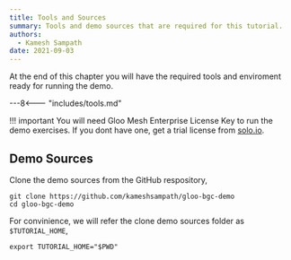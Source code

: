 ```yaml
---
title: Tools and Sources
summary: Tools and demo sources that are required for this tutorial.
authors:
  - Kamesh Sampath
date: 2021-09-03
---
```


At the end of this chapter you will have the required tools and enviroment ready for running the demo.

---8<--- "includes/tools.md"

!!! important
  You will need Gloo Mesh Enterprise License Key to run the demo exercises. If you dont have one, get a trial license from [solo.io](https://lp.solo.io/request-trial).

## Demo Sources

Clone the demo sources from the GitHub respository,

```shell
git clone https://github.com/kameshsampath/gloo-bgc-demo
cd gloo-bgc-demo
```

For convinience, we will refer the clone demo sources folder as `$TUTORIAL_HOME`,

```shell
export TUTORIAL_HOME="$PWD"
```
